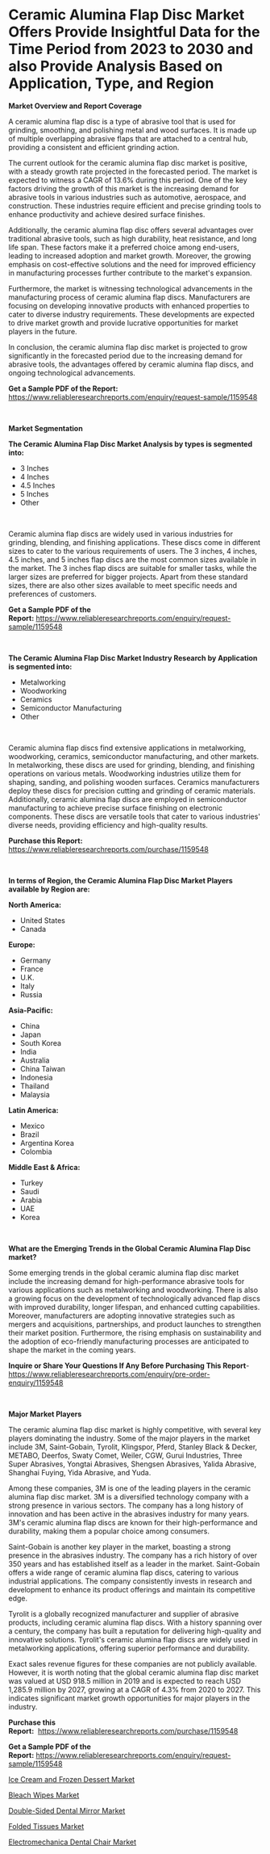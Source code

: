 <p><h1>Ceramic Alumina Flap Disc Market Offers Provide Insightful Data for the Time Period from 2023 to 2030 and also Provide Analysis Based on Application, Type, and Region</h1></p><p><strong>Market Overview and Report Coverage</strong></p>
<p><p>A ceramic alumina flap disc is a type of abrasive tool that is used for grinding, smoothing, and polishing metal and wood surfaces. It is made up of multiple overlapping abrasive flaps that are attached to a central hub, providing a consistent and efficient grinding action.</p><p>The current outlook for the ceramic alumina flap disc market is positive, with a steady growth rate projected in the forecasted period. The market is expected to witness a CAGR of 13.6% during this period. One of the key factors driving the growth of this market is the increasing demand for abrasive tools in various industries such as automotive, aerospace, and construction. These industries require efficient and precise grinding tools to enhance productivity and achieve desired surface finishes.</p><p>Additionally, the ceramic alumina flap disc offers several advantages over traditional abrasive tools, such as high durability, heat resistance, and long life span. These factors make it a preferred choice among end-users, leading to increased adoption and market growth. Moreover, the growing emphasis on cost-effective solutions and the need for improved efficiency in manufacturing processes further contribute to the market's expansion.</p><p>Furthermore, the market is witnessing technological advancements in the manufacturing process of ceramic alumina flap discs. Manufacturers are focusing on developing innovative products with enhanced properties to cater to diverse industry requirements. These developments are expected to drive market growth and provide lucrative opportunities for market players in the future.</p><p>In conclusion, the ceramic alumina flap disc market is projected to grow significantly in the forecasted period due to the increasing demand for abrasive tools, the advantages offered by ceramic alumina flap discs, and ongoing technological advancements.</p></p>
<p><strong>Get a Sample PDF of the Report:</strong> <a href="https://www.reliableresearchreports.com/enquiry/request-sample/1159548">https://www.reliableresearchreports.com/enquiry/request-sample/1159548</a></p>
<p>&nbsp;</p>
<p><strong>Market Segmentation</strong></p>
<p><strong>The Ceramic Alumina Flap Disc Market Analysis by types is segmented into:</strong></p>
<p><ul><li>3 Inches</li><li>4 Inches</li><li>4.5 Inches</li><li>5 Inches</li><li>Other</li></ul></p>
<p>&nbsp;</p>
<p><p>Ceramic alumina flap discs are widely used in various industries for grinding, blending, and finishing applications. These discs come in different sizes to cater to the various requirements of users. The 3 inches, 4 inches, 4.5 inches, and 5 inches flap discs are the most common sizes available in the market. The 3 inches flap discs are suitable for smaller tasks, while the larger sizes are preferred for bigger projects. Apart from these standard sizes, there are also other sizes available to meet specific needs and preferences of customers.</p></p>
<p><strong>Get a Sample PDF of the Report:</strong>&nbsp;<a href="https://www.reliableresearchreports.com/enquiry/request-sample/1159548">https://www.reliableresearchreports.com/enquiry/request-sample/1159548</a></p>
<p>&nbsp;</p>
<p><strong>The Ceramic Alumina Flap Disc Market Industry Research by Application is segmented into:</strong></p>
<p><ul><li>Metalworking</li><li>Woodworking</li><li>Ceramics</li><li>Semiconductor Manufacturing</li><li>Other</li></ul></p>
<p>&nbsp;</p>
<p><p>Ceramic alumina flap discs find extensive applications in metalworking, woodworking, ceramics, semiconductor manufacturing, and other markets. In metalworking, these discs are used for grinding, blending, and finishing operations on various metals. Woodworking industries utilize them for shaping, sanding, and polishing wooden surfaces. Ceramics manufacturers deploy these discs for precision cutting and grinding of ceramic materials. Additionally, ceramic alumina flap discs are employed in semiconductor manufacturing to achieve precise surface finishing on electronic components. These discs are versatile tools that cater to various industries' diverse needs, providing efficiency and high-quality results.</p></p>
<p><strong>Purchase this Report:</strong>&nbsp; <a href="https://www.reliableresearchreports.com/purchase/1159548">https://www.reliableresearchreports.com/purchase/1159548</a></p>
<p>&nbsp;</p>
<p><strong>In terms of Region, the Ceramic Alumina Flap Disc Market Players available by Region are:</strong></p>
<p>
    <p> <strong> North America: </strong>
        <ul>
            <li>United States</li>
            <li>Canada</li>
        </ul>
        </p> 
    <p> <strong> Europe: </strong>
        <ul>
            <li>Germany</li>
            <li>France</li>
            <li>U.K.</li>
            <li>Italy</li>
            <li>Russia</li>
        </ul>
        </p> 
    <p> <strong> Asia-Pacific: </strong>
        <ul>
            <li>China</li>
            <li>Japan</li>
            <li>South Korea</li>
            <li>India</li>
            <li>Australia</li>
            <li>China Taiwan</li>
            <li>Indonesia</li>
            <li>Thailand</li>
            <li>Malaysia</li>
        </ul>
        </p> 
    <p> <strong> Latin America: </strong>
        <ul>
            <li>Mexico</li>
            <li>Brazil</li>
            <li>Argentina Korea</li>
            <li>Colombia</li>
        </ul>
        </p> 
    <p> <strong> Middle East & Africa: </strong>
        <ul>
            <li>Turkey</li>
            <li>Saudi</li>
            <li>Arabia</li>
            <li>UAE</li>
            <li>Korea</li>
        </ul>
    </p>
    </p>
<p>&nbsp;</p>
<p><strong>What are the Emerging Trends in the Global Ceramic Alumina Flap Disc market?</strong></p>
<p><p>Some emerging trends in the global ceramic alumina flap disc market include the increasing demand for high-performance abrasive tools for various applications such as metalworking and woodworking. There is also a growing focus on the development of technologically advanced flap discs with improved durability, longer lifespan, and enhanced cutting capabilities. Moreover, manufacturers are adopting innovative strategies such as mergers and acquisitions, partnerships, and product launches to strengthen their market position. Furthermore, the rising emphasis on sustainability and the adoption of eco-friendly manufacturing processes are anticipated to shape the market in the coming years.</p></p>
<p><strong>Inquire or Share Your Questions If Any Before Purchasing This Report</strong>- <a href="https://www.reliableresearchreports.com/enquiry/pre-order-enquiry/1159548">https://www.reliableresearchreports.com/enquiry/pre-order-enquiry/1159548</a></p>
<p>&nbsp;</p>
<p><strong>Major Market Players</strong></p>
<p><p>The ceramic alumina flap disc market is highly competitive, with several key players dominating the industry. Some of the major players in the market include 3M, Saint-Gobain, Tyrolit, Klingspor, Pferd, Stanley Black & Decker, METABO, Deerfos, Swaty Comet, Weiler, CGW, Gurui Industries, Three Super Abrasives, Yongtai Abrasives, Shengsen Abrasives, Yalida Abrasive, Shanghai Fuying, Yida Abrasive, and Yuda.</p><p>Among these companies, 3M is one of the leading players in the ceramic alumina flap disc market. 3M is a diversified technology company with a strong presence in various sectors. The company has a long history of innovation and has been active in the abrasives industry for many years. 3M's ceramic alumina flap discs are known for their high-performance and durability, making them a popular choice among consumers.</p><p>Saint-Gobain is another key player in the market, boasting a strong presence in the abrasives industry. The company has a rich history of over 350 years and has established itself as a leader in the market. Saint-Gobain offers a wide range of ceramic alumina flap discs, catering to various industrial applications. The company consistently invests in research and development to enhance its product offerings and maintain its competitive edge.</p><p>Tyrolit is a globally recognized manufacturer and supplier of abrasive products, including ceramic alumina flap discs. With a history spanning over a century, the company has built a reputation for delivering high-quality and innovative solutions. Tyrolit's ceramic alumina flap discs are widely used in metalworking applications, offering superior performance and durability.</p><p>Exact sales revenue figures for these companies are not publicly available. However, it is worth noting that the global ceramic alumina flap disc market was valued at USD 918.5 million in 2019 and is expected to reach USD 1,285.9 million by 2027, growing at a CAGR of 4.3% from 2020 to 2027. This indicates significant market growth opportunities for major players in the industry.</p></p>
<p><strong>Purchase this Report:</strong>&nbsp;&nbsp;<a href="https://www.reliableresearchreports.com/purchase/1159548">https://www.reliableresearchreports.com/purchase/1159548</a></p>
<p></p>
<p><strong>Get a Sample PDF of the Report:</strong>&nbsp;<a href="https://www.reliableresearchreports.com/enquiry/request-sample/1159548">https://www.reliableresearchreports.com/enquiry/request-sample/1159548</a></p>
<p><p><a href="https://www.linkedin.com/pulse/ice-cream-frozen-dessert-market-insights-players-forecast-gepwe/">Ice Cream and Frozen Dessert Market</a></p><p><a href="https://medium.com/@lupeosinski/bleach-wipes-market-size-growth-forecast-2023-2030-88eb9aa35ce4">Bleach Wipes Market</a></p><p><a href="https://github.com/lbird53714/Market-Research-Report-List-1/blob/main/double-sided-dental-mirror-market.md">Double-Sided Dental Mirror Market</a></p><p><a href="https://medium.com/@beauhagenes2023/folded-tissues-market-size-growth-forecast-2023-2030-3fe63de7d442">Folded Tissues Market</a></p><p><a href="https://github.com/mabutironaldo/Market-Research-Report-List-1/blob/main/electromechanica-dental-chair-market.md">Electromechanica Dental Chair Market</a></p></p>